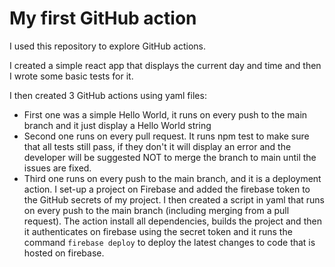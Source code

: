 # My first GitHub action
I used this repository to explore GitHub actions.

I created a simple react app that displays the current day and time and then I wrote some basic tests for it.

I then created 3 GitHub actions using yaml files:

- First one was a simple Hello World, it runs on every push to the main branch and it just display a Hello World string
- Second one runs on every pull request. It runs npm test to make sure that all tests still pass, if they don't it will display an error and the developer will be suggested NOT to merge the branch to main until the issues are fixed.
- Third one runs on every push to the main branch, and it is a deployment action. I set-up a project on Firebase and added the firebase token to the GitHub secrets of my project. I then created a script in yaml that runs on every push to the main branch (including merging from a pull request). The action install all dependencies, builds the project and then it authenticates on firebase using the secret token and it runs the command `firebase deploy` to deploy the latest changes to code that is hosted on firebase.
